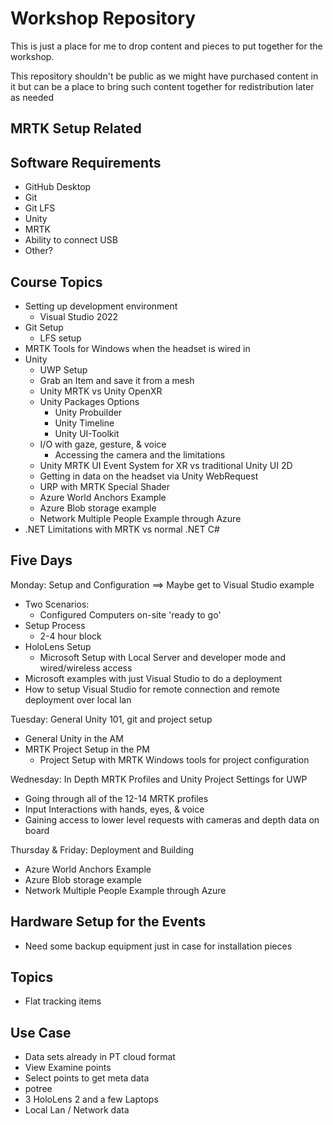 # Workshop Repository

This is just a place for me to drop content and pieces to put together for the workshop.

This repository shouldn't be public as we might have purchased content in it but can be a place to bring such content together for redistribution later as needed

## MRTK Setup Related

## Software Requirements

* GitHub Desktop
* Git
* Git LFS
* Unity
* MRTK
* Ability to connect USB
* Other?

## Course Topics

* Setting up development environment
  * Visual Studio 2022
* Git Setup
  * LFS setup
* MRTK Tools for Windows when the headset is wired in
* Unity
  * UWP Setup
  * Grab an Item and save it from a mesh
  * Unity MRTK vs Unity OpenXR
  * Unity Packages Options
    * Unity Probuilder
    * Unity Timeline
    * Unity UI-Toolkit
  * I/O with gaze, gesture, & voice
    * Accessing the camera and the limitations
  * Unity MRTK UI Event System for XR vs traditional Unity UI 2D
  * Getting in data on the headset via Unity WebRequest
  * URP with MRTK Special Shader
  * Azure World Anchors Example
  * Azure Blob storage example
  * Network Multiple People Example through Azure
* .NET Limitations with MRTK vs normal .NET C#

## Five Days

Monday: Setup and Configuration ==> Maybe get to Visual Studio example

* Two Scenarios:
  * Configured Computers on-site 'ready to go'
* Setup Process
  * 2-4 hour block
* HoloLens Setup
  * Microsoft Setup with Local Server and developer mode and wired/wireless access
* Microsoft examples with just Visual Studio to do a deployment
* How to setup Visual Studio for remote connection and remote deployment over local lan

Tuesday: General Unity 101, git and project setup

* General Unity in the AM
* MRTK Project Setup in the PM
  * Project Setup with MRTK Windows tools for project configuration

Wednesday: In Depth MRTK Profiles and Unity Project Settings for UWP

* Going through all of the 12-14 MRTK profiles
* Input Interactions with hands, eyes, & voice
* Gaining access to lower level requests with cameras and depth data on board

Thursday & Friday: Deployment and Building

* Azure World Anchors Example
* Azure Blob storage example
* Network Multiple People Example through Azure

## Hardware Setup for the Events

* Need some backup equipment just in case for installation pieces

## Topics

* Flat tracking items

## Use Case

* Data sets already in PT cloud format
* View Examine points
* Select points to get meta data
* potree
* 3 HoloLens 2 and a few Laptops
* Local Lan / Network data
